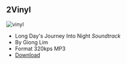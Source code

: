 ## 2Vinyl

![vinyl](https://encrypted-tbn0.gstatic.com/images?q=tbn:ANd9GcSY0ZdhBk7uMCsC32Fdf-p_n35N7QOh1rUSCyYqCpo3k3kQPX21)
- Long Day's Journey Into Night *Soundtrack*
- By Giong Lim
- Format 320kps MP3
- [Download](data/test.zip)
